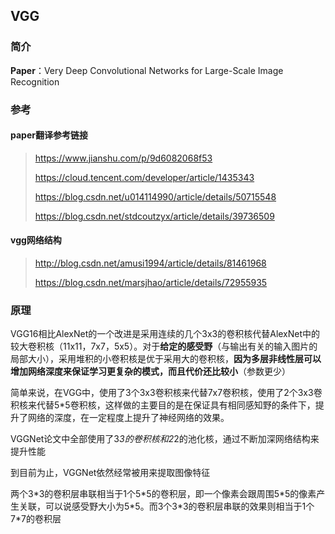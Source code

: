 ## VGG

### 简介

**Paper**：Very Deep Convolutional Networks for Large-Scale Image Recognition

### 参考

#### paper翻译参考链接

> https://www.jianshu.com/p/9d6082068f53
>
> https://cloud.tencent.com/developer/article/1435343
>
> https://blog.csdn.net/u014114990/article/details/50715548
>
> https://blog.csdn.net/stdcoutzyx/article/details/39736509

#### vgg网络结构

> http://blog.csdn.net/amusi1994/article/details/81461968
>
> https://blog.csdn.net/marsjhao/article/details/72955935

### 原理

VGG16相比AlexNet的一个改进是采用连续的几个3x3的卷积核代替AlexNet中的较大卷积核（11x11，7x7，5x5）。对于**给定的感受野**（与输出有关的输入图片的局部大小），采用堆积的小卷积核是优于采用大的卷积核，**因为多层非线性层可以增加网络深度来保证学习更复杂的模式，而且代价还比较小**（参数更少）

简单来说，在VGG中，使用了3个3x3卷积核来代替7x7卷积核，使用了2个3x3卷积核来代替5*5卷积核，这样做的主要目的是在保证具有相同感知野的条件下，提升了网络的深度，在一定程度上提升了神经网络的效果。

VGGNet论文中全部使用了3*3的卷积核和2*2的池化核，通过不断加深网络结构来提升性能

到目前为止，VGGNet依然经常被用来提取图像特征

两个3\*3的卷积层串联相当于1个5\*5的卷积层，即一个像素会跟周围5*5的像素产生关联，可以说感受野大小为5\*5。而3个3\*3的卷积层串联的效果则相当于1个7\*7的卷积层